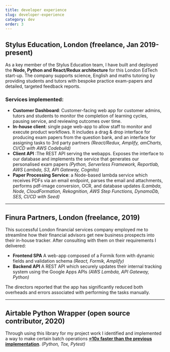 ```yaml
---
title: developer experience
slug: developer-experience
category: dev
order: 3
---
```


## Stylus Education, London (freelance, Jan 2019-present)

As a key member of the Stylus Education team, I have built and deployed the **Node, Python and React/Redux architecture** for this London EdTech start-up. The company supports science, English and maths tutoring by providing students and tutors with bespoke practice exam-papers and detailed, targeted feedback reports.

### Services implemented:

- **Customer Dashboard**: Customer-facing web app for customer admins, tutors and students to monitor the completion of learning cycles, pausing service, and reviewing outcomes over time.
- **In-house client**: single page web-app to allow staff to monitor and execute product workflows. It includes a drag & drop interface for producing exam papers from the question bank, and an interface for assigning tasks to 3rd party partners _(React/Redux, Amplify, amCharts, CI/CD with AWS Codebuild)_
- **Client API** :The REST API serving the webapps. Exposes the interface to our database and implements the service that generates our personalised exam papers _(Python, Serverless Framework, Reportlab, AWS Lambda, S3, API Gateway, Cognito)_
- **Paper Processing Service**: a Node-based lambda service which receives PDFs via an email endpoint, parses the email and attachments, performs pdf-image conversion, OCR, and database updates _(Lambda, Node, CloudFormation, Rekognition, AWS Step Functions, DynamoDb, SES, CI/CD with Seed)_

---

## Finura Partners, London (freelance, 2019)

This successful London financial services company employed me to streamline how their financial advisors get new business prospects into their in-house tracker. After consulting with them on their requirements I delivered:

- **Frontend SPA** A web-app composed of a Formik form with dynamic fields and validation schema _(React, Formik, Amplify)_
- **Backend API** A REST API which securely updates their internal tracking system using the Google Apps APIs _(AWS Lambda, API Gateway, Python)_

The directors reported that the app has significantly reduced both overheads and errors associated with performing the tasks manually.

---

## Airtable Python Wrapper (open source contributor, 2020)

Through using this library for my project work I identified and implemented a way to make certain batch operations [**≈10x faster than the previous implementation**](https://github.com/gtalarico/airtable-python-wrapper/pull/88). _(Python, Tox, Pytest)_
